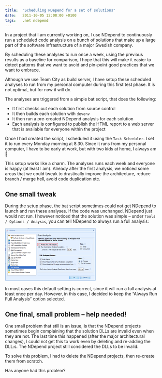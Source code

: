 ```yaml
---
title:  "Scheduling NDepend for a set of solutions"
date:   2011-10-05 12:00:00 +0100
tags: 	.net ndepend
---
```



In a project that I am currently working on, I use NDepend to continuously run a
scheduled code analysis on a bunch of solutions that make up a large part of the
software infrastructure of a major Swedish company.

By scheduling these analyses to run once a week, using the previous results as a
baseline for comparison, I hope that this will make it easier to detect patterns
that we want to avoid and pin-point good practices that we want to embrace.

Although we use Team City as build server, I have setup these scheduled analyses
to run from my personal computer during this first test phase. It is not optimal,
but for now it will do.

The analyses are triggered from a simple bat script, that does the following:

- It first checks out each solution from source control
- It then builds each solution with `devenv`
- It then run a pre-created NDepend analysis for each solution
- Each analysis is configured to publish the HTML report to a web server that is available for everyone within the project

Once I had created the script, I scheduled it using the `Task Scheduler`.  I set
it to run every Monday morning at 8.30. Since it runs from my personal computer,
I have to be early at work, but with two kids at home, I always am 🙂

This setup works like a charm. The analyses runs each week and everyone is happy
(at least I am). Already after the first analysis, we noticed some areas that we
could tweak to drastically improve the architecture, reduce branch / merge hell,
avoid code duplication etc.


## One small tweak

During the setup phase, the bat script sometimes could not get NDepend to launch
and run these analyses. If the code was unchanged, NDepend just would not run. I
however noticed that the solution was simple – under `Tools / Options / Anaysis`,
you can tell NDepend to always run a full analysis:

![NDepend](/assets/blog/2011-10-05-2.png "NDepend")

In most cases this default setting is correct, since it will run a full analysis
at least once per day. However, in this case, I decided to keep the “Always Run
Full Analysis” option selected.


## One final, small problem – help needed!

One small problem that still is an issue, is that the NDepend projects sometimes
begin complaining that the solution DLLs are invalid even when they are not. The
last time this happened (after the major architectural changes), I could not get
this to work even by deleting and re-adding the DLL:s. The NDepend project still
considered the DLLs to be invalid.

To solve this problem, I had to delete the NDepend projects, then re-create them
from scratch.

Has anyone had this problem?